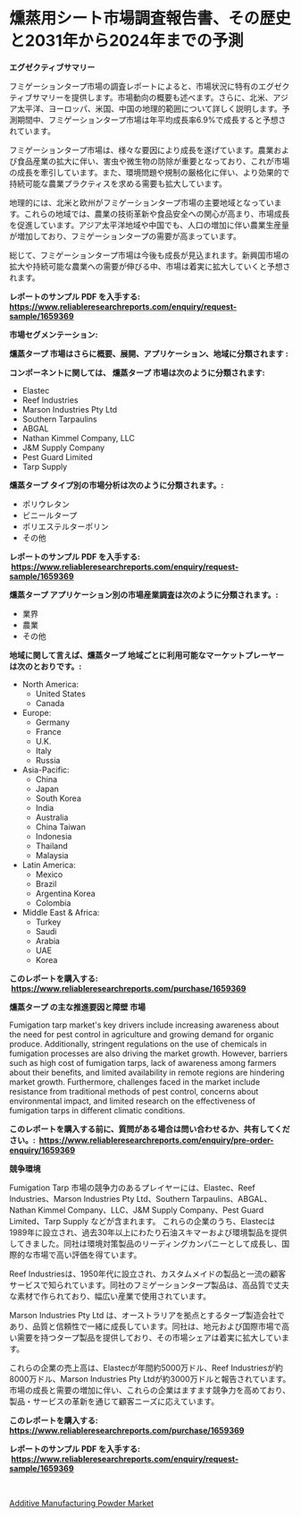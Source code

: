 <p><h1>燻蒸用シート市場調査報告書、その歴史と2031年から2024年までの予測</h1></p><p><strong>エグゼクティブサマリー</strong></p>
<p><p>フミゲーションタープ市場の調査レポートによると、市場状況に特有のエグゼクティブサマリーを提供します。市場動向の概要も述べます。さらに、北米、アジア太平洋、ヨーロッパ、米国、中国の地理的範囲について詳しく説明します。予測期間中、フミゲーションタープ市場は年平均成長率6.9%で成長すると予想されています。</p><p>フミゲーションタープ市場は、様々な要因により成長を遂げています。農業および食品産業の拡大に伴い、害虫や微生物の防除が重要となっており、これが市場の成長を牽引しています。また、環境問題や規制の厳格化に伴い、より効果的で持続可能な農業プラクティスを求める需要も拡大しています。</p><p>地理的には、北米と欧州がフミゲーションタープ市場の主要地域となっています。これらの地域では、農業の技術革新や食品安全への関心が高まり、市場成長を促進しています。アジア太平洋地域や中国でも、人口の増加に伴い農業生産量が増加しており、フミゲーションタープの需要が高まっています。</p><p>総じて、フミゲーションタープ市場は今後も成長が見込まれます。新興国市場の拡大や持続可能な農業への需要が伸びる中、市場は着実に拡大していくと予想されます。</p></p>
<p><strong>レポートのサンプル PDF を入手する: <a href="https://www.reliableresearchreports.com/enquiry/request-sample/1659369">https://www.reliableresearchreports.com/enquiry/request-sample/1659369</a></strong></p>
<p><strong>市場セグメンテーション:</strong></p>
<p><strong> 燻蒸タープ 市場はさらに概要、展開、アプリケーション、地域に分類されます :</strong></p>
<p><strong>コンポーネントに関しては、 燻蒸タープ 市場は次のように分類されます: &nbsp;</strong></p>
<p><ul><li>Elastec</li><li>Reef Industries</li><li>Marson Industries Pty Ltd</li><li>Southern Tarpaulins</li><li>ABGAL</li><li>Nathan Kimmel Company, LLC</li><li>J&M Supply Company</li><li>Pest Guard Limited</li><li>Tarp Supply</li></ul></p>
<p><strong> 燻蒸タープ タイプ別の市場分析は次のように分類されます。:</strong></p>
<p><ul><li>ポリウレタン</li><li>ビニールタープ</li><li>ポリエステルターポリン</li><li>その他</li></ul></p>
<p><strong>レポートのサンプル PDF を入手する: &nbsp;<a href="https://www.reliableresearchreports.com/enquiry/request-sample/1659369">https://www.reliableresearchreports.com/enquiry/request-sample/1659369</a></strong></p>
<p><strong> 燻蒸タープ アプリケーション別の市場産業調査は次のように分類されます。:</strong></p>
<p><ul><li>業界</li><li>農業</li><li>その他</li></ul></p>
<p><strong>地域に関して言えば、燻蒸タープ 地域ごとに利用可能なマーケットプレーヤーは次のとおりです。:</strong></p>
<p><ul>
    <li>
        North America:
        <ul>
            <li>United States</li>
            <li>Canada</li>
        </ul>
    </li>
    <li>
        Europe:
        <ul>
            <li>Germany</li>
            <li>France</li>
            <li>U.K.</li>
            <li>Italy</li>
            <li>Russia</li>
        </ul>
    </li>
    <li>
        Asia-Pacific:
        <ul>
            <li>China</li>
            <li>Japan</li>
            <li>South Korea</li>
            <li>India</li>
            <li>Australia</li>
            <li>China Taiwan</li>
            <li>Indonesia</li>
            <li>Thailand</li>
            <li>Malaysia</li>
        </ul>
    </li>
    <li>
        Latin America:
        <ul>
            <li>Mexico</li>
            <li>Brazil</li>
            <li>Argentina Korea</li>
            <li>Colombia</li>
        </ul>
    </li>
    <li>
        Middle East & Africa:
        <ul>
            <li>Turkey</li>
            <li>Saudi</li>
            <li>Arabia</li>
            <li>UAE</li>
            <li>Korea</li>
        </ul>
    </li>
    </ul></p>
<p><strong>このレポートを購入する: &nbsp;<a href="https://www.reliableresearchreports.com/purchase/1659369">https://www.reliableresearchreports.com/purchase/1659369</a></strong></p>
<p><strong>燻蒸タープ の主な推進要因と障壁 市場</strong></p>
<p><p>Fumigation tarp market's key drivers include increasing awareness about the need for pest control in agriculture and growing demand for organic produce. Additionally, stringent regulations on the use of chemicals in fumigation processes are also driving the market growth. However, barriers such as high cost of fumigation tarps, lack of awareness among farmers about their benefits, and limited availability in remote regions are hindering market growth. Furthermore, challenges faced in the market include resistance from traditional methods of pest control, concerns about environmental impact, and limited research on the effectiveness of fumigation tarps in different climatic conditions.</p></p>
<p><strong>このレポートを購入する前に、質問がある場合は問い合わせるか、共有してください。:&nbsp; <a href="https://www.reliableresearchreports.com/enquiry/pre-order-enquiry/1659369">https://www.reliableresearchreports.com/enquiry/pre-order-enquiry/1659369</a></strong></p>
<p><strong>競争環境</strong></p>
<p><p>Fumigation Tarp 市場の競争力のあるプレイヤーには、Elastec、Reef Industries、Marson Industries Pty Ltd、Southern Tarpaulins、ABGAL、Nathan Kimmel Company、LLC、J&M Supply Company、Pest Guard Limited、Tarp Supply などが含まれます。 これらの企業のうち、Elastecは1989年に設立され、過去30年以上にわたり石油スキマーおよび環境製品を提供してきました。同社は環境対策製品のリーディングカンパニーとして成長し、国際的な市場で高い評価を得ています。</p><p>Reef Industriesは、1950年代に設立され、カスタムメイドの製品と一流の顧客サービスで知られています。同社のフミゲーションタープ製品は、高品質で丈夫な素材で作られており、幅広い産業で使用されています。</p><p>Marson Industries Pty Ltd は、オーストラリアを拠点とするタープ製造会社であり、品質と信頼性で一緒に成長しています。同社は、地元および国際市場で高い需要を持つタープ製品を提供しており、その市場シェアは着実に拡大しています。</p><p>これらの企業の売上高は、Elastecが年間約5000万ドル、Reef Industriesが約8000万ドル、Marson Industries Pty Ltdが約3000万ドルと報告されています。市場の成長と需要の増加に伴い、これらの企業はますます競争力を高めており、製品・サービスの革新を通じて顧客ニーズに応えています。</p></p>
<p><strong>このレポートを購入する: &nbsp; <a href="https://www.reliableresearchreports.com/purchase/1659369">https://www.reliableresearchreports.com/purchase/1659369</a></strong></p>
<p><strong>レポートのサンプル PDF を入手する: &nbsp;<a href="https://www.reliableresearchreports.com/enquiry/request-sample/1659369">https://www.reliableresearchreports.com/enquiry/request-sample/1659369</a></strong><strong></strong></p>
<p>&nbsp;</p>
<p><p><a href="https://copper-carbon-84f.notion.site/Additive-Manufacturing-Powder-Market-with-the-goal-of-estimating-the-market-size-and-future-growth-p-4a799953489b45d584db397925d1eeb2">Additive Manufacturing Powder Market</a></p></p>